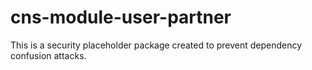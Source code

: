 # cns-module-user-partner

This is a security placeholder package created to prevent dependency confusion attacks.